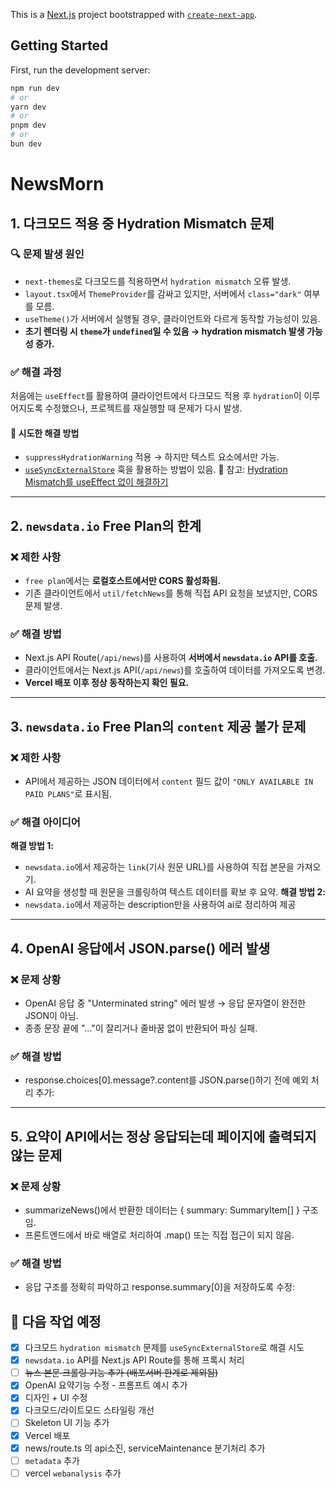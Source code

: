 This is a [Next.js](https://nextjs.org) project bootstrapped with [`create-next-app`](https://nextjs.org/docs/app/api-reference/cli/create-next-app).

## Getting Started

First, run the development server:

```bash
npm run dev
# or
yarn dev
# or
pnpm dev
# or
bun dev
```

# NewsMorn

## 1. 다크모드 적용 중 Hydration Mismatch 문제

### 🔍 문제 발생 원인

- `next-themes`로 다크모드를 적용하면서 `hydration mismatch` 오류 발생.
- `layout.tsx`에서 `ThemeProvider`를 감싸고 있지만, 서버에서 `class="dark"` 여부를 모름.
- `useTheme()`가 서버에서 실행될 경우, 클라이언트와 다르게 동작할 가능성이 있음.
- **초기 렌더링 시 `theme`가 `undefined`일 수 있음 → hydration mismatch 발생 가능성 증가.**

### ✅ 해결 과정

처음에는 `useEffect`를 활용하여 클라이언트에서 다크모드 적용 후 `hydration`이 이루어지도록 수정했으나, 프로젝트를 재실행할 때 문제가 다시 발생.

#### 🚀 시도한 해결 방법

- `suppressHydrationWarning` 적용 → 하지만 텍스트 요소에서만 가능.
- [`useSyncExternalStore`](https://react.dev/reference/react/useSyncExternalStore#usesyncexternalstore) 훅을 활용하는 방법이 있음.
  🔗 참고: [Hydration Mismatch를 useEffect 없이 해결하기](https://medium.com/@jiwoochoics/%EC%96%B4%EC%A9%94-%EC%88%98-%EC%97%86%EB%8A%94-hydration-mismatch%EB%A5%BC-useeffect%EC%97%86%EC%9D%B4-%ED%95%B4%EA%B2%B0%ED%95%98%EA%B8%B0-c984c9120f9b)

---

## 2. `newsdata.io` Free Plan의 한계

### ❌ 제한 사항

- `free plan`에서는 **로컬호스트에서만 CORS 활성화됨.**
- 기존 클라이언트에서 `util/fetchNews`를 통해 직접 API 요청을 보냈지만, CORS 문제 발생.

### ✅ 해결 방법

- Next.js API Route(`/api/news`)를 사용하여 **서버에서 `newsdata.io` API를 호출.**
- 클라이언트에서는 Next.js API(`/api/news`)를 호출하여 데이터를 가져오도록 변경.
- **Vercel 배포 이후 정상 동작하는지 확인 필요.**

---

## 3. `newsdata.io` Free Plan의 `content` 제공 불가 문제

### ❌ 제한 사항

- API에서 제공하는 JSON 데이터에서 `content` 필드 값이 `"ONLY AVAILABLE IN PAID PLANS"`로 표시됨.

### ✅ 해결 아이디어

**해결 방법 1:**

- `newsdata.io`에서 제공하는 `link`(기사 원문 URL)를 사용하여 직접 본문을 가져오기.
- AI 요약을 생성할 때 원문을 크롤링하여 텍스트 데이터를 확보 후 요약.
  **해결 방법 2:**
- `newsdata.io`에서 제공하는 description만을 사용하여 ai로 정리하여 제공

---

## 4. OpenAI 응답에서 JSON.parse() 에러 발생

### ❌ 문제 상황

- OpenAI 응답 중 "Unterminated string" 에러 발생 → 응답 문자열이 완전한 JSON이 아님.
- 종종 문장 끝에 "..."이 잘리거나 줄바꿈 없이 반환되어 파싱 실패.

### ✅ 해결 방법

- response.choices[0].message?.content를 JSON.parse()하기 전에 예외 처리 추가:

---

## 5. 요약이 API에서는 정상 응답되는데 페이지에 출력되지 않는 문제

### ❌ 문제 상황

- summarizeNews()에서 반환한 데이터는 { summary: SummaryItem[] } 구조임.
- 프론트엔드에서 바로 배열로 처리하여 .map() 또는 직접 접근이 되지 않음.

### ✅ 해결 방법

- 응답 구조를 정확히 파악하고 response.summary[0]을 저장하도록 수정:

## 🚀 다음 작업 예정

- [x] 다크모드 `hydration mismatch` 문제를 `useSyncExternalStore`로 해결 시도
- [x] `newsdata.io` API를 Next.js API Route를 통해 프록시 처리
- [ ] ~~뉴스 본문 크롤링 기능 추가 (배포서버 한계로 제외됨)~~
- [x] OpenAI 요약기능 수정 - 프롬프트 예시 추가
- [x] 디자인 + UI 수정
- [x] 다크모드/라이트모드 스타일링 개선
- [ ] Skeleton UI 기능 추가
- [x] Vercel 배포
- [x] news/route.ts 의 api소진, serviceMaintenance 분기처리 추가
- [ ] `metadata` 추가
- [ ] vercel `webanalysis` 추가
